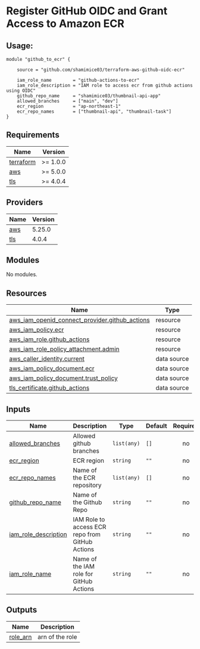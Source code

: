 # Register GitHub OIDC and Grant Access to Amazon ECR

## Usage:
```hcl
module "github_to_ecr" {

    source = "github.com/shamimice03/terraform-aws-github-oidc-ecr"

    iam_role_name        = "github-actions-to-ecr"
    iam_role_description = "IAM role to access ecr from github actions using OIDC"
    github_repo_name     = "shamimice03/thumbnail-api-app"
    allowed_branches     = ["main", "dev"]
    ecr_region           = "ap-northeast-1"
    ecr_repo_names       = ["thumbnail-api", "thumbnail-task"]
}
```

<!-- BEGINNING OF PRE-COMMIT-TERRAFORM DOCS HOOK -->
## Requirements

| Name | Version |
|------|---------|
| <a name="requirement_terraform"></a> [terraform](#requirement\_terraform) | >= 1.0.0 |
| <a name="requirement_aws"></a> [aws](#requirement\_aws) | >= 5.0.0 |
| <a name="requirement_tls"></a> [tls](#requirement\_tls) | >= 4.0.4 |

## Providers

| Name | Version |
|------|---------|
| <a name="provider_aws"></a> [aws](#provider\_aws) | 5.25.0 |
| <a name="provider_tls"></a> [tls](#provider\_tls) | 4.0.4 |

## Modules

No modules.

## Resources

| Name | Type |
|------|------|
| [aws_iam_openid_connect_provider.github_actions](https://registry.terraform.io/providers/hashicorp/aws/latest/docs/resources/iam_openid_connect_provider) | resource |
| [aws_iam_policy.ecr](https://registry.terraform.io/providers/hashicorp/aws/latest/docs/resources/iam_policy) | resource |
| [aws_iam_role.github_actions](https://registry.terraform.io/providers/hashicorp/aws/latest/docs/resources/iam_role) | resource |
| [aws_iam_role_policy_attachment.admin](https://registry.terraform.io/providers/hashicorp/aws/latest/docs/resources/iam_role_policy_attachment) | resource |
| [aws_caller_identity.current](https://registry.terraform.io/providers/hashicorp/aws/latest/docs/data-sources/caller_identity) | data source |
| [aws_iam_policy_document.ecr](https://registry.terraform.io/providers/hashicorp/aws/latest/docs/data-sources/iam_policy_document) | data source |
| [aws_iam_policy_document.trust_policy](https://registry.terraform.io/providers/hashicorp/aws/latest/docs/data-sources/iam_policy_document) | data source |
| [tls_certificate.github_actions](https://registry.terraform.io/providers/hashicorp/tls/latest/docs/data-sources/certificate) | data source |

## Inputs

| Name | Description | Type | Default | Required |
|------|-------------|------|---------|:--------:|
| <a name="input_allowed_branches"></a> [allowed\_branches](#input\_allowed\_branches) | Allowed github branches | `list(any)` | `[]` | no |
| <a name="input_ecr_region"></a> [ecr\_region](#input\_ecr\_region) | ECR region | `string` | `""` | no |
| <a name="input_ecr_repo_names"></a> [ecr\_repo\_names](#input\_ecr\_repo\_names) | Name of the ECR repository | `list(any)` | `[]` | no |
| <a name="input_github_repo_name"></a> [github\_repo\_name](#input\_github\_repo\_name) | Name of the Github Repo | `string` | `""` | no |
| <a name="input_iam_role_description"></a> [iam\_role\_description](#input\_iam\_role\_description) | IAM Role to access ECR repo from GitHub Actions | `string` | `""` | no |
| <a name="input_iam_role_name"></a> [iam\_role\_name](#input\_iam\_role\_name) | Name of the IAM role for GitHub Actions | `string` | `""` | no |

## Outputs

| Name | Description |
|------|-------------|
| <a name="output_role_arn"></a> [role\_arn](#output\_role\_arn) | arn of the role |
<!-- END OF PRE-COMMIT-TERRAFORM DOCS HOOK -->
